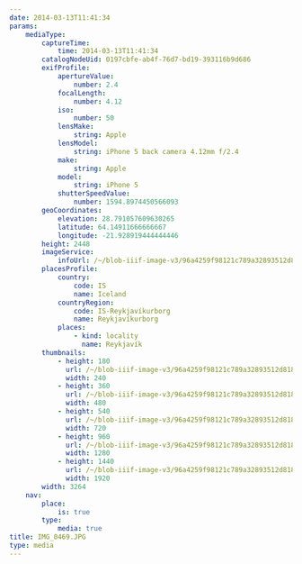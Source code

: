 ```yaml
---
date: 2014-03-13T11:41:34
params:
    mediaType:
        captureTime:
            time: 2014-03-13T11:41:34
        catalogNodeUid: 0197cbfe-ab4f-76d7-bd19-393116b9d686
        exifProfile:
            apertureValue:
                number: 2.4
            focalLength:
                number: 4.12
            iso:
                number: 50
            lensMake:
                string: Apple
            lensModel:
                string: iPhone 5 back camera 4.12mm f/2.4
            make:
                string: Apple
            model:
                string: iPhone 5
            shutterSpeedValue:
                number: 1594.8974450566093
        geoCoordinates:
            elevation: 28.791057609630265
            latitude: 64.14911666666667
            longitude: -21.928919444444446
        height: 2448
        imageService:
            infoUrl: /~/blob-iiif-image-v3/96a4259f98121c789a32893512d818c5f9e1f46f42396dcc940b9f76c74c4cca/info.json
        placesProfile:
            country:
                code: IS
                name: Iceland
            countryRegion:
                code: IS-Reykjavíkurborg
                name: Reykjavíkurborg
            places:
                - kind: locality
                  name: Reykjavík
        thumbnails:
            - height: 180
              url: /~/blob-iiif-image-v3/96a4259f98121c789a32893512d818c5f9e1f46f42396dcc940b9f76c74c4cca/full/240%2C180/0/default.jpg
              width: 240
            - height: 360
              url: /~/blob-iiif-image-v3/96a4259f98121c789a32893512d818c5f9e1f46f42396dcc940b9f76c74c4cca/full/480%2C360/0/default.jpg
              width: 480
            - height: 540
              url: /~/blob-iiif-image-v3/96a4259f98121c789a32893512d818c5f9e1f46f42396dcc940b9f76c74c4cca/full/720%2C540/0/default.jpg
              width: 720
            - height: 960
              url: /~/blob-iiif-image-v3/96a4259f98121c789a32893512d818c5f9e1f46f42396dcc940b9f76c74c4cca/full/1280%2C960/0/default.jpg
              width: 1280
            - height: 1440
              url: /~/blob-iiif-image-v3/96a4259f98121c789a32893512d818c5f9e1f46f42396dcc940b9f76c74c4cca/full/1920%2C1440/0/default.jpg
              width: 1920
        width: 3264
    nav:
        place:
            is: true
        type:
            media: true
title: IMG_0469.JPG
type: media
---
```

